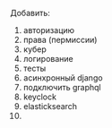 Добавить:
1) авторизацию
2) права (пермиссии)
3) кубер
4) логирование
5) тесты
6) асинхронный django
7) подключить graphql
8) keyclock
9) elasticksearch
10) 